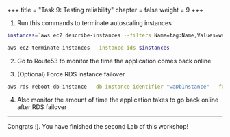 +++ 
title = "Task 9: Testing reliability"
chapter = false 
weight = 9
+++

1. Run this commands to terminate autoscaling instances

```sh
instances=`aws ec2 describe-instances --filters Name=tag:Name,Values=wa-auto-scale-group --query 'Reservations[*].Instances[*].InstanceId' --output text`

aws ec2 terminate-instances --instance-ids $instances
```

2. Go to Route53 to monitor the time the application comes back online

3. (Optional) Force RDS instance failover

```sh
aws rds reboot-db-instance --db-instance-identifier "waDbInstance" --force-failover
```

4. Also monitor the amount of time the application takes to go back online after RDS failover

-----

Congrats :). You have finished the second Lab of this workshop!